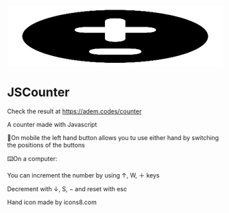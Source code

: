 <img src="icons/safari-pinned-tab.svg" width='100%' height='144'>

# JSCounter

Check the result at <https://adem.codes/counter>

A counter made with Javascript

📱On mobile the left hand button allows you tu use either hand by switching the positions of the buttons

⌨️On a computer:

You can increment the number by using ↑, W, ＋ keys

Decrement with ↓, S, − and reset with esc

Hand icon made by icons8.com

